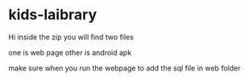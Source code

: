 # kids-laibrary

Hi inside the zip
you will find two files 





one is web page 
other is android apk 



make sure when you run the webpage to add the sql file in web folder
